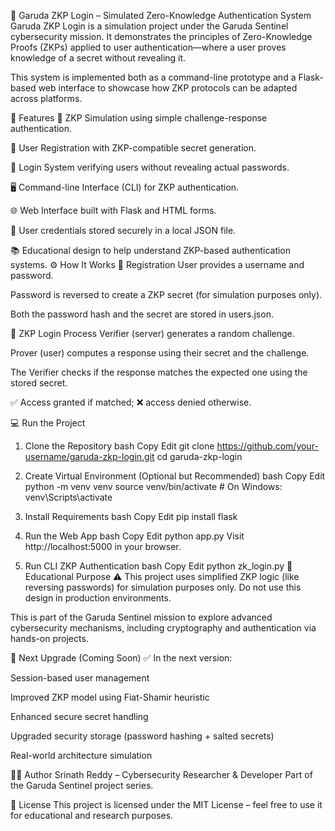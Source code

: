 🔐 Garuda ZKP Login – Simulated Zero-Knowledge Authentication System
Garuda ZKP Login is a simulation project under the Garuda Sentinel cybersecurity mission. It demonstrates the principles of Zero-Knowledge Proofs (ZKPs) applied to user authentication—where a user proves knowledge of a secret without revealing it.

This system is implemented both as a command-line prototype and a Flask-based web interface to showcase how ZKP protocols can be adapted across platforms.

🚀 Features
🧠 ZKP Simulation using simple challenge-response authentication.

🔑 User Registration with ZKP-compatible secret generation.

🔁 Login System verifying users without revealing actual passwords.

🖥️ Command-line Interface (CLI) for ZKP authentication.

🌐 Web Interface built with Flask and HTML forms.

📄 User credentials stored securely in a local JSON file.

📚 Educational design to help understand ZKP-based authentication systems.
⚙️ How It Works
📝 Registration
User provides a username and password.

Password is reversed to create a ZKP secret (for simulation purposes only).

Both the password hash and the secret are stored in users.json.

🔁 ZKP Login Process
Verifier (server) generates a random challenge.

Prover (user) computes a response using their secret and the challenge.

The Verifier checks if the response matches the expected one using the stored secret.

✅ Access granted if matched; ❌ access denied otherwise.

💻 Run the Project
1. Clone the Repository
bash
Copy
Edit
git clone https://github.com/your-username/garuda-zkp-login.git
cd garuda-zkp-login
2. Create Virtual Environment (Optional but Recommended)
bash
Copy
Edit
python -m venv venv
source venv/bin/activate   # On Windows: venv\Scripts\activate
3. Install Requirements
bash
Copy
Edit
pip install flask
4. Run the Web App
bash
Copy
Edit
python app.py
Visit http://localhost:5000 in your browser.

5. Run CLI ZKP Authentication
bash
Copy
Edit
python zk_login.py
🧠 Educational Purpose
⚠️ This project uses simplified ZKP logic (like reversing passwords) for simulation purposes only. Do not use this design in production environments.

This is part of the Garuda Sentinel mission to explore advanced cybersecurity mechanisms, including cryptography and authentication via hands-on projects.

📌 Next Upgrade (Coming Soon)
✅ In the next version:

Session-based user management

Improved ZKP model using Fiat-Shamir heuristic

Enhanced secure secret handling

Upgraded security storage (password hashing + salted secrets)

Real-world architecture simulation

🧙‍♂️ Author
Srinath Reddy – Cybersecurity Researcher & Developer
Part of the Garuda Sentinel project series.

📄 License
This project is licensed under the MIT License – feel free to use it for educational and research purposes.
